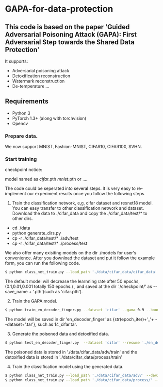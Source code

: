 # GAPA-for-data-protection
## This code is based on the paper 'Guided Adversarial Poisoning Attack (GAPA): First Adversarial Step towards the Shared Data Protection'

It supports:
- Adversarial poisoning attack
- Detoxification reconstruction
- Watermark reconstruction
- De-temperature
...

## Requirements
- Python 3
- PyTorch 1.3+ (along with torchvision)
- Opencv

### Prepare data.

We now support MNIST, Fashion-MNIST, CIFAR10, CIFAR100, SVHN.

### Start training

checkpoint notice:

model named as *cifar*.pth  *mnist*.pth or ....

The code could be seperated into several steps. It is very easy to re-implement our experiment results once you follow the following steps.

1. Train the classification network, e,g, cifar dataset and resnet18 model.
You can easy transfer to other classification network and dataset.
Download the data to ./cifar_data and copy the ./cifar_data/test/* to other dirs. 

- cd ./data
- python generate_dirs.py
- cp -r ./cifar_data/test/* ./adv/test
- cp -r ./cifar_data/test/* ./process/test

We also offer many exisiting models on the dir ./models for user's convenience.
After you download the dataset and put it follow the example form, you can run the following code.
```bash
$ python class_net_train.py --load_path './data/cifar_data/cifar_data' --dataset 'cifar' --device '0' --save_name 'cifar'
```
The default model will decrease the learnning rate after 50 epochs, (0.1,0.01,0.001 totally 150 epochs.) , and saved at the dir './checkpoint/' as --save_name + '.pth'(such as 'cifar.pth').

2. Train the GAPA model.
```bash
$ python train_en_decoder_finger.py --dataset 'cifar' --gama 0.9 --bound 10 --device '0'
```
The model will be saved in dir 'en_decoder_finger' as {str(epoch_iter)+'_'+ --dataset+'.tar'}, such as 14_cifar.tar.

3. Generate the poisoned data and detoxified data.
```bash
$ python test_en_decoder_finger.py  --dataset 'cifar' --resume './en_decoder_finger/14_cifar.tar' '--device '0'
```
The poisoned data is stored in './data/cifar_data/adv/train' and the detoxified data is stored in './data/cifar_data/process/train'

4. Train the classification model using the generated data.
```bash
$ python class_net_train.py --load_path './data/cifar_data/adv/' --device '0'
$ python class_net_train.py --load_path './data/cifar_data/process/' --device '0'
```
